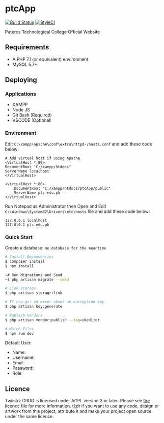 ptcApp
=======

[![Build Status](https://travis-ci.org/cMaroon/ptcApp.svg?branch=master)](https://travis-ci.org/cMaroon/ptcApp.svg?branch=master) [![StyleCI](https://github.styleci.io/repos/135825118/shield)](https://github.styleci.io/repos/135825118)


Pateros Technological College Official Website

Requirements
------------

- A PHP 7.1 (or equivalent) environment
- MySQL 5.7+

Deploying
---------

### Applications

- XAMPP
- Node JS
- Git Bash (Required)
- VSCODE (Optional)

### Environment

Edit `C:\xampp\apache\conf\extra\httpd-vhosts.conf` and add these code below:

    # Add virtual host if using Apache
    <VirtualHost *:80>
    DocumentRoot "C:/xampp/htdocs"
    ServerName localhost
    </VirtualHost>

    <VirtualHost *:80>
        DocumentRoot "C:/xampp/htdocs/ptcApp/public"
        ServerName ptc-edu.ph
    </VirtualHost>

Run Notepad as Administrator then Open and Edit `C:\Windows\System32\Drivers\etc\hosts` file and add these code below:

    127.0.0.1 localhost
    127.0.0.1 ptc-edu.ph

### Quick Start

Create a database: `no database for the meantime`

```bash
# Install Dependencies
$ composer install
$ npm install

~# Run Migrations and Seed
~$ php artisan migrate --seed

# Link storage
$ php artisan storage:link

# If you get an error about an encryption key
$ php artisan key:generate

# Publish Vendors
$ php artisan vendor:publish --tag=ckeditor

# Watch Files
$ npm run dev
```

Default User:

- Name: 
- Username: 
- Email: 
- Password: 
- Role: 

Licence
-------

Twiistrz CRUD is licensed under AGPL version 3 or later. Please see [the licence file](LICENCE) for more information. [tl;dr](https://tldrlegal.com/license/gnu-affero-general-public-license-v3-(agpl-3.0)) if you want to use any code, design or artwork from this project, attribute it and make your project open source under the same licence.

